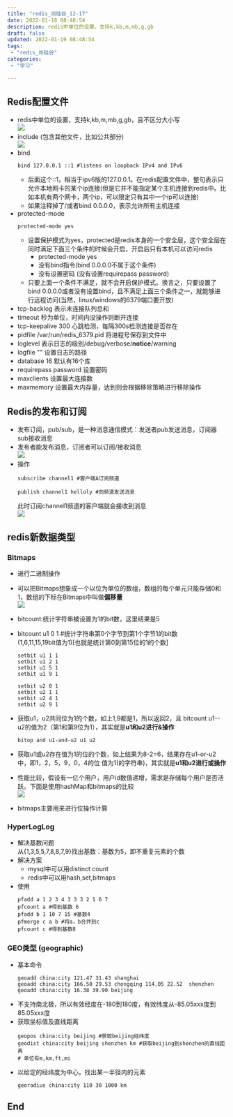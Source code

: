 ```yaml
---
title: "redis_尚硅谷_12-17"
date: 2022-01-18 08:48:54 
description: redis中单位的设置，支持k,kb,m,mb,g,gb
draft: false
updated: 2022-01-19 08:48:54 
tags: 
 - "redis_尚硅谷"
categories:
 - "学习"

---
```


## Redis配置文件
* redis中单位的设置，支持k,kb,m,mb,g,gb，且不区分大小写  
![](images/mypost/1642470299824.png)
* include (包含其他文件，比如公共部分)  
![](images/mypost/1642471413477.png)  
* bind
  ``` 
  bind 127.0.0.1 ::1 #listens on loopback IPv4 and IPv6 
  ```
  * 后面这个::1，相当于ipv6版的127.0.0.1。在redis配置文件中，整句表示只允许本地网卡的某个ip连接(但是它并不能指定某个主机连接到redis中。比如本机有两个网卡，两个ip，可以限定只有其中一个ip可以连接)
  * 如果注释掉了/或者bind 0.0.0.0，表示允许所有主机连接
* protected-mode 
  ``` 
  protected-mode yes 
  ```
  * 设置保护模式为yes，protected是redis本身的一个安全层，这个安全层在同时满足下面三个条件的时候会开启，开启后只有本机可以访问redis
    * protected-mode yes
    * 没有bind指令(bind 0.0.0.0不属于这个条件)
    * 没有设置密码 (没有设置requirepass password)  
  * 只要上面一个条件不满足，就不会开启保护模式。换言之，只要设置了bind 0.0.0.0或者没有设置bind，且不满足上面三个条件之一，就能够进行远程访问(当然，linux/windows的6379端口要开放) 
* tcp-backlog 表示未连接队列总和  
* timeout 秒为单位，时间内没操作则断开连接
* tcp-keepalive 300 心跳检测，每隔300s检测连接是否存在
* pidfile /var/run/redis_6379.pid 将进程号保存到文件中
* loglevel 表示日志的级别/debug/verbose/**notice**/warning
* logfile ""  设置日志的路径
* database 16 默认有16个库
* requirepass password 设置密码
* maxclients 设置最大连接数
* maxmemory 设置最大内存量，达到则会根据移除策略进行移除操作
## Redis的发布和订阅
* 发布订阅，pub/sub，是一种消息通信模式：发送者pub发送消息，订阅器sub接收消息
* 发布者能发布消息，订阅者可以订阅/接收消息  
![](images/mypost/1642496809416.png)  
* 操作  
  ```redis
  subscribe channel1 #客户端A订阅频道 
  ```
  ```redis 
  publish channel1 helloly #向频道发送消息
  ```
  此时订阅channel1频道的客户端就会接收到消息  
  ![](images/mypost/1642557791117.png)
## redis新数据类型  
### Bitmaps 
  * 进行二进制操作
  * 可以把Bitmaps想象成一个以位为单位的数组，数组的每个单元只能存储0和1，数组的下标在Bitmaps中叫做**偏移量**  
    ![](images/mypost/1642560262874.png)  
  * bitcount:统计字符串被设置为1的bit数，这里结果是5
  * bitcount u1 0 1 #统计字符串第0个字节到第1个字节1的bit数  
    (1,6,11,15,19bit值为1)[也就是统计第0到第15位的1的个数]  
      ``` 
      setbit u1 1 1
      setbit u1 2 1
      setbit u1 5 1
      setbit u1 9 1
      ```
    
      ``` 
      setbit u2 0 1
      setbit u2 1 1
      setbit u2 4 1
      setbit u2 9 1
      ```
  * 获取u1，u2共同位为1的个数，如上1,9都是1，所以返回2，且 bitcount u1--u2的值为2（第1和第9位为1），其实就是**u1和u2进行&操作**    
      ``` 
      bitop and u1-and-u2 u1 u2 
      ```
  * 获取u1或u2存在值为1的位的个数，如上结果为8-2=6，结果存在u1-or-u2中，即1，2，5，9，0，4的位 值为1(的字符串)，其实就是**u1和u2进行或操作**  
  * 性能比较，假设有一亿个用户，用户id数值递增，需求是存储每个用户是否活跃。下面是使用hashMap和bitmaps的比较  
    ![](images/mypost/1642562600909.png)
  * bitmaps主要用来进行位操作计算
### HyperLogLog
* 解决基数问题  
从{1,3,5,5,7,8,8,7,9}找出基数：基数为5，即不重复元素的个数
* 解决方案
  * mysql中可以用distinct count
  * redis中可以用hash,set,bitmaps
* 使用
  ```  
  pfadd a 1 2 3 4 3 3 3 2 1 6 7
  pfcount a #得到基数 6 
  pfadd b 1 10 7 15 #基数4
  pfmerge c a b #将a，b合并到c
  pfcount c #得到基数8
  ```
### GEO类型  (geographic)  
* 基本命令  
  ``` 
  geoadd china:city 121.47 31.43 shanghai
  geoadd china:city 166.50 29.53 chongqing 114.05 22.52  shenzhen
  geoadd china:city 16.38 39.90 beijing 
  ```
* 不支持南北极，所以有效经度在-180到180度，有效纬度从-85.05xxx度到85.05xxx度
* 获取坐标值及直线距离
  ``` 
  geopos china:city beijing #获取beijing经纬度
  geodist china:city beijing shenzhen km #获取beijing到shenzhen的直线距离
  # 单位有m,km,ft,mi
  ```
* 以给定的经纬度为中心，找出某一半径内的元素  
  ``` 
  georadius china:city 110 30 1000 km
  ```
## End